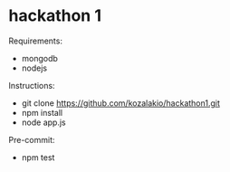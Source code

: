 # hackathon 1

Requirements:

- mongodb
- nodejs

Instructions:

- git clone https://github.com/kozalakio/hackathon1.git
- npm install
- node app.js

Pre-commit:

- npm test


